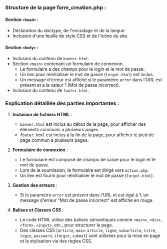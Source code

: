 ### Structure de la page form_creation.php :

#### Section `<head>` :
- Déclaration du doctype, de l'encodage et de la langue.
- Inclusion d'une feuille de style CSS et de l'icône du site.

#### Section `<body>` :
- Inclusion du contenu de `banner.html`.
- Section `<main>` contenant un formulaire de connexion.
  - Le formulaire a des champs pour le login et le mot de passe.
  - Un lien pour réinitialiser le mot de passe (`forgot.html`) est inclus.
  - Un message d'erreur est affiché si le paramètre `error` dans l'URL est présent et a la valeur 1 (Mot de passe incorrect).
- Inclusion du contenu de `footer.html`.

### Explication détaillée des parties importantes :

1. **Inclusion de fichiers HTML** :
   - `banner.html` est inclus au début de la page, pour afficher des éléments communs à plusieurs pages.
   - `footer.html` est inclus à la fin de la page, pour afficher le pied de page commun à plusieurs pages.

2. **Formulaire de connexion** :
   - Le formulaire est composé de champs de saisie pour le login et le mot de passe.
   - Lors de la soumission, le formulaire est dirigé vers `action.php`.
   - Un lien est fourni pour réinitialiser le mot de passe (`forgot.html`).

3. **Gestion des erreurs** :
   - Si le paramètre `error` est présent dans l'URL et est égal à 1, un message d'erreur "Mot de passe incorrect" est affiché en rouge.

4. **Balises et Classes CSS** :
   - Le code HTML utilise des balises sémantiques comme `<main>`, `<div>`, `<form>`, `<input>`, etc., pour structurer la page.
   - Des classes CSS (`article`, `main-article`, `ligne`, `subarticle`, `titre`, `login`, `password`, `iforgor`, `submit`) sont utilisées pour la mise en page et la stylisation via des règles CSS.
